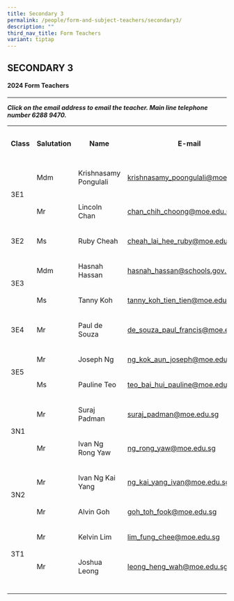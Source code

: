 ```yaml
---
title: Secondary 3
permalink: /people/form-and-subject-teachers/secondary3/
description: ""
third_nav_title: Form Teachers
variant: tiptap
---
```

<h2>SECONDARY 3</h2><h4>2024 Form Teachers</h4><hr><p><strong><em>Click on the email address to email the teacher. Main line telephone number 6288 9470.</em></strong></p><table><tbody><tr><th rowspan="1" colspan="1"><p><strong>Class</strong></p></th><th rowspan="1" colspan="1"><p><strong>Salutation</strong></p></th><th rowspan="1" colspan="1"><p><strong>Name</strong></p></th><th rowspan="1" colspan="1"><p>E-mail</p></th><th rowspan="1" colspan="1"><p><strong>Telephone extension</strong></p></th></tr><tr><td rowspan="2" colspan="1"><p></p><p>3E1</p></td><td rowspan="1" colspan="1"><p>Mdm</p></td><td rowspan="1" colspan="1"><p>Krishnasamy Pongulali</p></td><td rowspan="1" colspan="1"><p><a href="mailto:krishnasamy_poongulali@moe.edu.sg" rel="noopener noreferrer nofollow" target="_blank">krishnasamy_poongulali@moe.edu.sg</a></p></td><td rowspan="1" colspan="1"><p>151</p></td></tr><tr><td rowspan="1" colspan="1"><p>Mr</p></td><td rowspan="1" colspan="1"><p>Lincoln Chan</p></td><td rowspan="1" colspan="1"><p><a href="mailto:chan_chih_choong@moe.edu.sg" rel="noopener noreferrer nofollow" target="_blank">chan_chih_choong@moe.edu.sg</a></p></td><td rowspan="1" colspan="1"><p>148</p></td></tr><tr><td rowspan="1" colspan="1"><p>3E2<br></p></td><td rowspan="1" colspan="1"><p>Ms</p></td><td rowspan="1" colspan="1"><p>Ruby Cheah</p></td><td rowspan="1" colspan="1"><p><a href="mailto:cheah_lai_hee_ruby@moe.edu.sg" rel="noopener noreferrer nofollow" target="_blank">cheah_lai_hee_ruby@moe.edu.sg</a></p></td><td rowspan="1" colspan="1"><p>126</p></td></tr><tr><td rowspan="2" colspan="1"><p></p><p>3E3</p></td><td rowspan="1" colspan="1"><p>Mdm</p></td><td rowspan="1" colspan="1"><p>Hasnah Hassan</p></td><td rowspan="1" colspan="1"><p><a href="mailto:hasnah_hassan@schools.gov.sg" rel="noopener noreferrer nofollow" target="_blank">hasnah_hassan@schools.gov.sg</a></p></td><td rowspan="1" colspan="1"><p>206</p></td></tr><tr><td rowspan="1" colspan="1"><p>Ms</p></td><td rowspan="1" colspan="1"><p>Tanny Koh</p></td><td rowspan="1" colspan="1"><p><a href="mailto:tanny_koh_tien_tien@moe.edu.sg" rel="noopener noreferrer nofollow" target="_blank">tanny_koh_tien_tien@moe.edu.sg</a></p></td><td rowspan="1" colspan="1"><p>156</p></td></tr><tr><td rowspan="1" colspan="1"><p>3E4</p></td><td rowspan="1" colspan="1"><p>Mr</p></td><td rowspan="1" colspan="1"><p>Paul de Souza</p></td><td rowspan="1" colspan="1"><p><a href="mailto:de_souza_paul_francis@moe.edu.sg" rel="noopener noreferrer nofollow" target="_blank">de_souza_paul_francis@moe.edu.sg</a></p></td><td rowspan="1" colspan="1"><p>147</p></td></tr><tr><td rowspan="2" colspan="1"><p></p><p>3E5</p></td><td rowspan="1" colspan="1"><p>Mr</p></td><td rowspan="1" colspan="1"><p>Joseph Ng</p></td><td rowspan="1" colspan="1"><p><a href="mailto:ng_kok_aun_joseph@moe.edu.sg" rel="noopener noreferrer nofollow" target="_blank">ng_kok_aun_joseph@moe.edu.sg</a></p></td><td rowspan="1" colspan="1"><p>166</p></td></tr><tr><td rowspan="1" colspan="1"><p>Ms</p></td><td rowspan="1" colspan="1"><p>Pauline Teo</p></td><td rowspan="1" colspan="1"><p><a href="mailto:teo_bai_hui_pauline@moe.edu.sg" rel="noopener noreferrer nofollow" target="_blank">teo_bai_hui_pauline@moe.edu.sg</a></p></td><td rowspan="1" colspan="1"><p>134</p></td></tr><tr><td rowspan="2" colspan="1"><p></p><p>3N1</p></td><td rowspan="1" colspan="1"><p>Mr</p></td><td rowspan="1" colspan="1"><p>Suraj Padman</p></td><td rowspan="1" colspan="1"><p><a href="mailto:suraj_padman@moe.edu.sg" rel="noopener noreferrer nofollow" target="_blank">suraj_padman@moe.edu.sg</a></p></td><td rowspan="1" colspan="1"><p>137</p></td></tr><tr><td rowspan="1" colspan="1"><p>Mr</p></td><td rowspan="1" colspan="1"><p>Ivan Ng Rong Yaw</p></td><td rowspan="1" colspan="1"><p><a href="mailto:ng_rong_yaw@moe.edu.sg" rel="noopener noreferrer nofollow" target="_blank">ng_rong_yaw@moe.edu.sg</a></p></td><td rowspan="1" colspan="1"><p>173</p></td></tr><tr><td rowspan="2" colspan="1"><p></p><p>3N2</p></td><td rowspan="1" colspan="1"><p>Mr</p></td><td rowspan="1" colspan="1"><p>Ivan Ng Kai Yang</p></td><td rowspan="1" colspan="1"><p><a href="mailto:ng_kai_yang_ivan@moe.edu.sg" rel="noopener noreferrer nofollow" target="_blank">ng_kai_yang_ivan@moe.edu.sg</a></p></td><td rowspan="1" colspan="1"><p>150</p></td></tr><tr><td rowspan="1" colspan="1"><p>Mr</p></td><td rowspan="1" colspan="1"><p>Alvin Goh</p></td><td rowspan="1" colspan="1"><p><a href="mailto:goh_toh_fook@moe.edu.sg" rel="noopener noreferrer nofollow" target="_blank">goh_toh_fook@moe.edu.sg</a></p></td><td rowspan="1" colspan="1"><p>173</p></td></tr><tr><td rowspan="2" colspan="1"><p></p><p>3T1</p></td><td rowspan="1" colspan="1"><p>Mr</p></td><td rowspan="1" colspan="1"><p>Kelvin Lim</p></td><td rowspan="1" colspan="1"><p><a href="mailto:lim_fung_chee@moe.edu.sg" rel="noopener noreferrer nofollow" target="_blank">lim_fung_chee@moe.edu.sg</a></p></td><td rowspan="1" colspan="1"><p>207</p></td></tr><tr><td rowspan="1" colspan="1"><p>Mr</p></td><td rowspan="1" colspan="1"><p>Joshua Leong</p></td><td rowspan="1" colspan="1"><p><a href="mailto:leong_heng_wah@moe.edu.sg" rel="noopener noreferrer nofollow" target="_blank">leong_heng_wah@moe.edu.sg</a></p></td><td rowspan="1" colspan="1"><p>173</p></td></tr><tr><td rowspan="1" colspan="1"><p></p></td><td rowspan="1" colspan="1"><p></p></td><td rowspan="1" colspan="1"><p></p></td><td rowspan="1" colspan="1"><p></p></td><td rowspan="1" colspan="1"><p></p></td></tr></tbody></table><h4></h4><p></p><p></p>